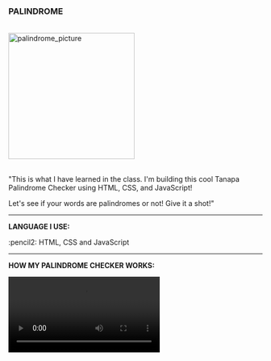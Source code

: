 <div>
  <h3>PALINDROME</h3>
  <br>
  <div>
    <img src="https://github.com/TanapaPalmer/PALINDROME/assets/119079803/e749179e-ad4a-48b8-b83f-3c86d0a0e2ad" alt="palindrome_picture" height="250"/>
  </div>
  <br>
  <p>"This is what I have learned in the class. I'm building this cool Tanapa Palindrome Checker using HTML, CSS, and JavaScript!</p>
  <p>Let's see if your words are palindromes or not! Give it a shot!"</p>

  <hr>

  <div>
    <p><strong>LANGUAGE I USE:</strong></p>
    <p>:pencil2: HTML, CSS and JavaScript</p>
  </div>

  <hr>

  <div>
    <p><strong>HOW MY PALINDROME CHECKER WORKS:</strong></p>
    <video src="https://github.com/TanapaPalmer/PALINDROME/assets/119079803/694e0d24-1e3f-47dc-b7f2-7932dfa82708"></video>
  </div>
</div>
